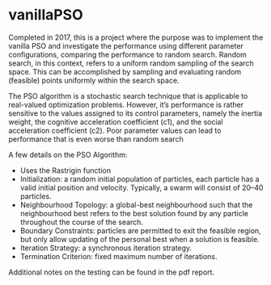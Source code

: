 # vanillaPSO
Completed in 2017, this is a project where the purpose was to implement the vanilla PSO and investigate the performance using different parameter configurations, comparing the performance to random search. Random search, in this context, refers to a uniform random sampling of the search space. This can be accomplished by sampling and evaluating random (feasible) points uniformly within the search space.

The PSO algorithm is a stochastic search technique that is applicable to real-valued optimization problems. However, it’s performance is rather sensitive to the values assigned to its control parameters, namely the inertia weight, the cognitive acceleration coefficient (c1), and the social acceleration coefficient (c2). Poor parameter values can lead to performance that is even worse than random search

A few details on the PSO Algorithm:
- Uses the Rastrigin function
- Initialization: a random initial population of particles, each particle has a valid initial position and velocity. Typically, a swarm will consist of 20–40 particles.
- Neighbourhood Topology: a global-best neighbourhood such that the neighbourhood best refers to the best solution found by any particle throughout the course of the search.
- Boundary Constraints: particles are permitted to exit the feasible region, but only allow updating of the personal best when a solution is feasible.
- Iteration Strategy: a synchronous iteration strategy.
- Termination Criterion: fixed maximum number of iterations.

Additional notes on the testing can be found in the pdf report.

